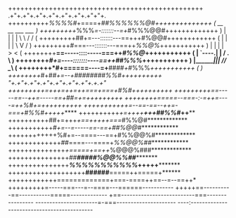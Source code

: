++++++++++++++++++++++++++++++++++++++++++++++++     .+"+.+"+.+"+.+"+.+"+.+"+.+"+"+. 
++++++++++*%%%%#*+====+*##%%%%%%@#++++++++++++++    (     __       __  ___   ___    )
+++++++++*%%%*=-:::::::--=+*#%%%@@#+++++++++++++     )   |  |     |  | \  \ /  /   ( 
+++++++++##+=---:::::::---==+++#%@@#++++++++++++    (    |  |     |  |  \  V  /     )
+++++++++#===---:::::::---===++*%%@%*+++++++++++     )   |  |     |  |   >   <     ( 
++++++++**==-----::::-----===++*#%%@*+++++++++++    (    |  `----.|  |  /  .  \     )
++++++++*#+=----:::::::----==++##%%%*+++++++++++     )   |_______||__| /__/ \__\   ( 
++++++++*#+======----=+**####*+*#%%%*+++++++++++    (                               )
++++++++*#+#***#*+=--+*#####**###%%#**++++++++++     "+.+"+.+"+.+"+.+"+.+"+.+"+.+.+" 
++++++++**+=+*++=++=+*+===+===+**#%#**++++++++++
+++++++++*==-----==--++=-----==+*##*=+=+++++++++
++++++++=====--===-:-=++=----=++*%#+=*++++++++++
+++++++++++=--==-==--*++=-===+*#%%#***+++++*****
++++++++++*+=++++**********+++##%%#*++**********
++++++++++##+=+++*+==+++++===*#%%@#*************
+++++++++++#*+=--=-----==-==+##%@@#*************
++++++++++++%#+=--====---==+#%%@@%#*************
+++++++++++++##====---====+*%%@@%##*************
++++++++++++++*+=====+==++*%@@@%###*************
+++++++++++++++##**####*#%@@%%#****#************
+++++++++++++++***%%%%%%%%%%%*++++****+*********
+++++++++++++++++++**######**=====++=====+******
++++++++++++=============+===-====++==--=--==++*
+++++++++=-----===---=--====---======-----------
+++++==----------==-----------=====-------------
+==--------------------------===----------------
----------------------=-===---------------------
----:-------------------------------------------
